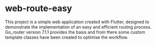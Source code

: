 # web-route-easy
This project is a simple web application created with Flutter, designed to demonstrate the implementation of an easy and efficient routing process. Go_router version 7.1.1 provides the basis and from there some custom template classes have been created to optimise the workflow.

